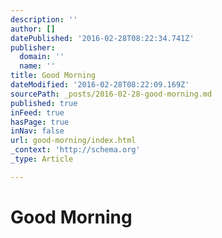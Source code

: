 ```yaml
---
description: ''
author: []
datePublished: '2016-02-28T08:22:34.741Z'
publisher:
  domain: ''
  name: ''
title: Good Morning
dateModified: '2016-02-28T08:22:09.169Z'
sourcePath: _posts/2016-02-28-good-morning.md
published: true
inFeed: true
hasPage: true
inNav: false
url: good-morning/index.html
_context: 'http://schema.org'
_type: Article

---
```

# Good Morning